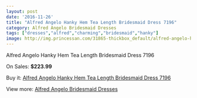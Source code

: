 ```yaml
---
layout: post
date: '2016-11-26'
title: "Alfred Angelo Hanky Hem Tea Length Bridesmaid Dress 7196"
category: Alfred Angelo Bridesmaid Dresses
tags: ["dresses","alfred","charming","bridesmaid","hanky"]
image: http://img.princessan.com/31865-thickbox_default/alfred-angelo-hanky-hem-tea-length-bridesmaid-dress-7196.jpg
---
```

Alfred Angelo Hanky Hem Tea Length Bridesmaid Dress 7196

On Sales: **$223.99**
<a href="https://www.princessan.com/en/14525-alfred-angelo-hanky-hem-tea-length-bridesmaid-dress-7196.html"><amp-img layout="responsive" width="600" height="600" src="//img.princessan.com/31865-thickbox_default/alfred-angelo-hanky-hem-tea-length-bridesmaid-dress-7196.jpg" alt="Alfred Angelo Hanky Hem Tea Length Bridesmaid Dress 7196 0" /></a>

Buy it: [Alfred Angelo Hanky Hem Tea Length Bridesmaid Dress 7196](https://www.princessan.com/en/14525-alfred-angelo-hanky-hem-tea-length-bridesmaid-dress-7196.html "Alfred Angelo Hanky Hem Tea Length Bridesmaid Dress 7196")

View more: [Alfred Angelo Bridesmaid Dresses](https://www.princessan.com/en/106- "Alfred Angelo Bridesmaid Dresses")
